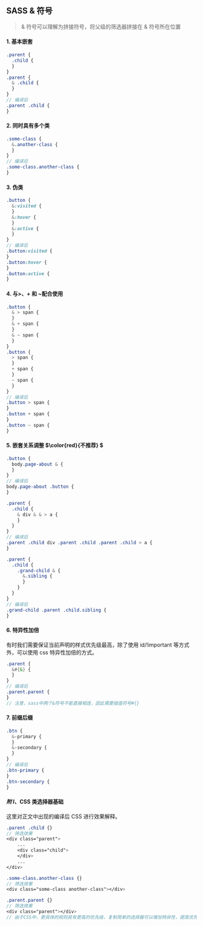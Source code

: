 ## SASS & 符号

> & 符号可以理解为拼接符号，将父级的筛选器拼接在 & 符号所在位置

#### 1. 基本嵌套

```scss
.parent {
  .child {
  }
}
.parent {
  & .child {
  }
}
// 编译后
.parent .child {
}
```

#### 2. 同时具有多个类

```scss
.some-class {
  &.another-class {
  }
}
// 编译后
.some-class.another-class {
}
```

#### 3. 伪类

```scss
.button {
  &:visited {
  }
  &:hover {
  }
  &:active {
  }
}
// 编译后
.button:visited {
}
.button:hover {
}
.button:active {
}
```

#### 4. 与>、+ 和 ~配合使用

```scss
.button {
  & > span {
  }
  & + span {
  }
  & ~ span {
  }
}
.button {
  > span {
  }
  + span {
  }
  ~ span {
  }
}
// 编译后
.button > span {
}
.button + span {
}
.button ~ span {
}
```

#### 5. 嵌套关系调整 $\color{red}{不推荐} $

```scss
.button {
  body.page-about & {
  }
}
// 编译后
body.page-about .button {
}
```

```scss
.parent {
  .child {
    & div & & > a {
    }
  }
}
// 编译后
.parent .child div .parent .child .parent .child > a {
}
```

```scss
.parent {
  .child {
    .grand-child & {
      &.sibling {
      }
    }
  }
}
// 编译后
.grand-child .parent .child.sibling {
}
```

#### 6. 特异性加倍

有时我们需要保证当前声明的样式优先级最高，除了使用 id/!important 等方式外，可以使用 css 特异性加倍的方式。

```scss
.parent {
  &#{&} {
  }
}
// 编译后
.parent.parent {
}
// 注意，sass中两个&符号不能直接相连，因此需要插值符号#{}
```

#### 7. 前缀后缀

```scss
.btn {
  &-primary {
  }
  &-secondary {
  }
}
// 编译后
.btn-primary {
}
.btn-secondary {
}
```

#### _附_ $I$、CSS 类选择器基础

这里对正文中出现的编译后 CSS 进行效果解释。

```scss
.parent .child {}
// 筛选效果
<div class="parent">
    ...
    <div class="child">
    </div>
    ...
</div>
```

```scss
.some-class.another-class {}
// 筛选效果
<div class="some-class another-class"></div>
```

```scss
.parent.parent {}
// 筛选效果
<div class="parent"></div>
// 由于CSS中，更具体的规则具有更高的优先级，复制简单的选择器可以增加特异性，提高优先级
```
